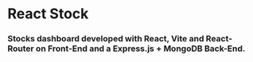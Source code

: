 # React Stock

### Stocks dashboard developed with React, Vite and React-Router on Front-End and a Express.js + MongoDB Back-End.